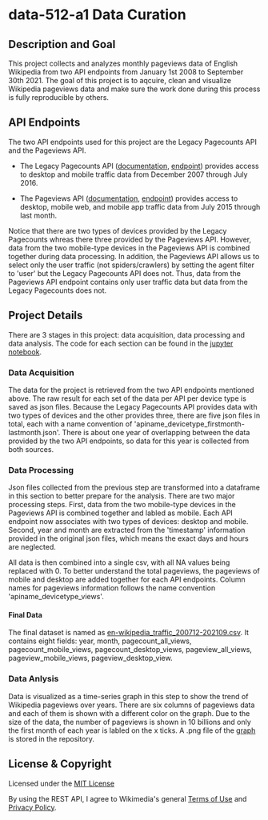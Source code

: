 # data-512-a1 Data Curation

## Description and Goal
This project collects and analyzes monthly pageviews data of English Wikipedia from two API endpoints from January 1st 2008 to September 30th 2021. The goal of this project is to aqcuire, clean and visualize Wikipedia pageviews data and make sure the work done during this process is fully reproducible by others. 

## API Endpoints
The two API endpoints used for this project are the Legacy Pagecounts API and the Pageviews API. 

- The Legacy Pagecounts API ([documentation](https://wikitech.wikimedia.org/wiki/Analytics/AQS/Legacy_Pagecounts), [endpoint](https://wikimedia.org/api/rest_v1/#/Pagecounts_data_(legacy)/get_metrics_legacy_pagecounts_aggregate_project_access_site_granularity_start_end)) provides access to desktop and mobile traffic data from December 2007 through July 2016.

- The Pageviews API ([documentation](https://wikitech.wikimedia.org/wiki/Analytics/AQS/Pageviews), [endpoint](https://wikimedia.org/api/rest_v1/#/Pageviews_data/get_metrics_pageviews_aggregate_project_access_agent_granularity_start_end)) provides access to desktop, mobile web, and mobile app traffic data from July 2015 through last month.

Notice that there are two types of devices provided by the Legacy Pagecounts whreas there three provided by the Pageviews API. However, data from the two mobile-type devices in the Pageviews API is combined together during data processing. In addition, the Pageviews API allows us to select only the user traffic (not spiders/crawlers) by setting the agent filter to 'user' but the Legacy Pagecounts API does not. Thus, data from the Pageviews API endpoint contains only user traffic data but data from the Legacy Pagecounts does not. 

## Project Details
There are 3 stages in this project: data acquisition, data processing and data analysis. The code for each section can be found in the [jupyter notebook](hcds-a1-data-curation.ipynb).
### Data Acquisition
The data for the project is retrieved from the two API endpoints mentioned above. The raw result for each set of the data per API per device type is saved as json files. Because the Legacy Pagecounts API provides data with two types of devices and the other provides three, there are five json files in total, each with a name convention of 'apiname_devicetype_firstmonth-lastmonth.json'. There is about one year of overlapping between the data provided by the two API endpoints, so data for this year is collected from both sources. 

### Data Processing
Json files collected from the previous step are transformed into a dataframe in this section to better prepare for the analysis. There are two major processing steps. First, data from the two mobile-type devices in the Pageviews API is combined together and labled as mobile. Each API endpoint now associates with two types of devices: desktop and mobile. Second, year and month are extracted from the 'timestamp' information provided in the original json files, which means the exact days and hours are neglected. 

All data is then combined into a single csv, with all NA values being replaced with 0. To better understand the total pageviews, the pageviews of mobile and desktop are added together for each API endpoints. Column names for pageviews information follows the name convention 'apiname_devicetype_views'.

#### Final Data
The final dataset is named as [en-wikipedia_traffic_200712-202109.csv](en-wikipedia_traffic_200712-202109.csv). It contains eight fields: year, month, pagecount_all_views, pagecount_mobile_views, pagecount_desktop_views, pageview_all_views, pageview_mobile_views, pageview_desktop_view.

### Data Anlysis
Data is visualized as a time-series graph in this step to show the trend of Wikipedia pageviews over years. There are six columns of pageviews data and each of them is shown with a different color on the graph. Due to the size of the data, the number of pageviews is shown in 10 billions and only the first month of each year is labled on the x ticks. A .png file of the [graph](time_series.png) is stored in the repository. 

## License & Copyright
Licensed under the [MIT License](LICENSE)

By using the REST API, I agree to Wikimedia's general [Terms of Use](https://foundation.wikimedia.org/wiki/Terms_of_Use/en) and [Privacy Policy](https://foundation.wikimedia.org/wiki/Privacy_policy).


